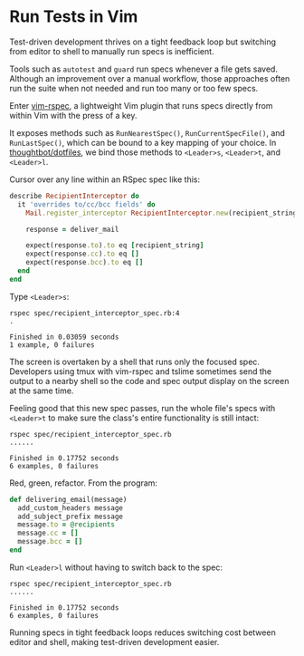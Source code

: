 # Run Tests in Vim

Test-driven development thrives on a tight feedback loop
but switching from editor to shell
to manually run specs is inefficient.

Tools such as `autotest` and `guard` run specs whenever a file gets saved.
Although an improvement over a manual workflow,
those approaches often run the suite when not needed
and run too many or too few specs.

Enter [vim-rspec],
a lightweight Vim plugin that runs specs directly from within Vim
with the press of a key.

[vim-rspec]: https://github.com/thoughtbot/vim-rspec

It exposes methods such as `RunNearestSpec()`,
`RunCurrentSpecFile()`, and
`RunLastSpec()`,
which can be bound to a key mapping of your choice.
In [thoughtbot/dotfiles][dotfiles],
we bind those methods to `<Leader>s`, `<Leader>t`, and `<Leader>l`.

[dotfiles]: https://github.com/thoughtbot/dotfiles/blob/master/vimrc

Cursor over any line within an RSpec spec like this:

```ruby
describe RecipientInterceptor do
  it 'overrides to/cc/bcc fields' do
    Mail.register_interceptor RecipientInterceptor.new(recipient_string)

    response = deliver_mail

    expect(response.to).to eq [recipient_string]
    expect(response.cc).to eq []
    expect(response.bcc).to eq []
  end
end
```

Type `<Leader>s`:

```
rspec spec/recipient_interceptor_spec.rb:4
.

Finished in 0.03059 seconds
1 example, 0 failures
```

The screen is overtaken by a shell that runs only the focused spec.
Developers using tmux with vim-rspec and tslime
sometimes send the output to a nearby shell
so the code and spec output display on the screen at the same time.

Feeling good that this new spec passes,
run the whole file's specs with `<Leader>t`
to make sure the class's entire functionality is still intact:

```
rspec spec/recipient_interceptor_spec.rb
......

Finished in 0.17752 seconds
6 examples, 0 failures
```

Red, green, refactor.
From the program:

```ruby
def delivering_email(message)
  add_custom_headers message
  add_subject_prefix message
  message.to = @recipients
  message.cc = []
  message.bcc = []
end
```

Run `<Leader>l` without having to switch back to the spec:

```
rspec spec/recipient_interceptor_spec.rb
......

Finished in 0.17752 seconds
6 examples, 0 failures
```

Running specs in tight feedback loops
reduces switching cost between editor and shell,
making test-driven development easier.
